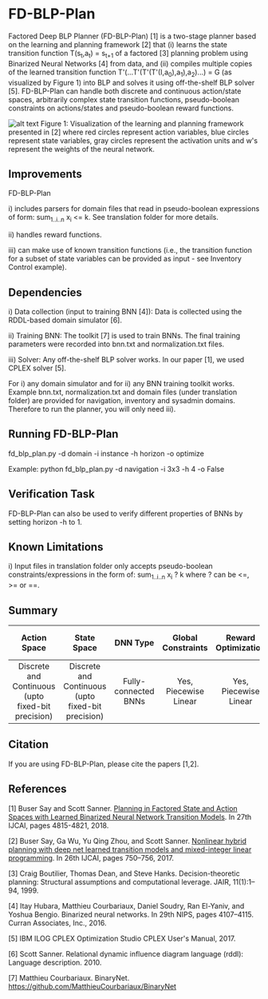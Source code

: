 # FD-BLP-Plan

Factored Deep BLP Planner (FD-BLP-Plan) [1] is a two-stage planner based on the learning and planning framework [2] that (i) learns the state transition function T(s<sub>t</sub>,a<sub>t</sub>) = s<sub>t+1</sub> of a factored [3] planning problem using Binarized Neural Networks [4] from data, and (ii) compiles multiple copies of the learned transition function T'(...T'(T'(T'(I,a<sub>0</sub>),a<sub>1</sub>),a<sub>2</sub>)...) = G (as visualized by Figure 1) into BLP and solves it using off-the-shelf BLP solver [5]. FD-BLP-Plan can handle both discrete and continuous action/state spaces, arbitrarily complex state transition functions, pseudo-boolean constraints on actions/states and pseudo-boolean reward functions.

![alt text](./hdmilpplan.png)
Figure 1: Visualization of the learning and planning framework presented in [2] where red circles represent action variables, blue circles represent state variables, gray circles represent the activation units and w's represent the weights of the neural network.

## Improvements

FD-BLP-Plan

i) includes parsers for domain files that read in pseudo-boolean expressions of form: sum<sub>1..i..n</sub> x<sub>i</sub> <= k. See translation folder for more details.

ii) handles reward functions.

iii) can make use of known transition functions (i.e., the transition function for a subset of state variables can be provided as input - see Inventory Control example).

## Dependencies

i) Data collection (input to training BNN [4]): Data is collected using the RDDL-based domain simulator [6]. 

ii) Training BNN: The toolkit [7] is used to train BNNs. The final training parameters were recorded into bnn.txt and normalization.txt files.

iii) Solver: Any off-the-shelf BLP solver works. In our paper [1], we used CPLEX solver [5].

For i) any domain simulator and for ii) any BNN training toolkit works. Example bnn.txt, normalization.txt and domain files (under translation folder) are provided for navigation, inventory and sysadmin domains. Therefore to run the planner, you will only need iii).

## Running FD-BLP-Plan

fd_blp_plan.py -d domain -i instance -h horizon -o optimize

Example: python fd_blp_plan.py -d navigation -i 3x3 -h 4 -o False

## Verification Task

FD-BLP-Plan can also be used to verify different properties of BNNs by setting horizon -h to 1.

## Known Limitations

i) Input files in translation folder only accepts pseudo-boolean constraints/expressions in the form of: sum<sub>1..i..n</sub> x<sub>i</sub> ? k where ? can be <=, >= or ==.

## Summary

| Action Space | State Space  | DNN Type | Global Constraints  | Reward Optimization | Known Transition Functions |
| :-: | :-: | :-: | :-: | :-: | :-: | 
| Discrete and Continuous (upto fixed-bit precision) | Discrete and Continuous (upto fixed-bit precision) | Fully-connected BNNs | Yes, Piecewise Linear | Yes, Piecewise Linear | Yes, Piecewise Linear |

## Citation

If you are using FD-BLP-Plan, please cite the papers [1,2].

## References
[1] Buser Say and Scott Sanner. [Planning in Factored State and Action Spaces with Learned Binarized Neural Network Transition Models](https://www.ijcai.org/proceedings/2018/0669.pdf). In 27th IJCAI, pages 4815-4821, 2018.

[2] Buser Say, Ga Wu, Yu Qing Zhou, and Scott Sanner. [Nonlinear hybrid planning with deep net learned transition models and mixed-integer linear programming](http://static.ijcai.org/proceedings-2017/0104.pdf). In 26th IJCAI, pages 750–756, 2017.

[3] Craig Boutilier, Thomas Dean, and Steve Hanks. Decision-theoretic planning: Structural assumptions and computational leverage. JAIR, 11(1):1–94, 1999.

[4] Itay Hubara, Matthieu Courbariaux, Daniel Soudry, Ran El-Yaniv, and Yoshua Bengio. Binarized neural networks. In 29th NIPS, pages 4107–4115. Curran Associates, Inc., 2016.

[5] IBM ILOG CPLEX Optimization Studio CPLEX User's Manual, 2017.

[6] Scott Sanner. Relational dynamic influence diagram language (rddl): Language description. 2010.

[7] Matthieu Courbariaux. BinaryNet. https://github.com/MatthieuCourbariaux/BinaryNet
